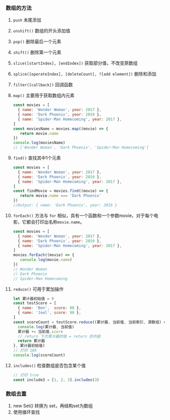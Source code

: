 ### 数组的方法

1. `push` 末尾添加

2. `unshift()` 数组的开头添加值

3. `pop()` 删除最后一个元素

4. `shift()` 删除第一个元素

5. `slice([startIndex], [endIndex])` 获取部分值，不改变原数组

6. `splice([operateIndex], [deleteCount], ?[add element])` 删除和添加

7. `filter([callback])` 回调函数

8. `map()` 主要用于获取数组内元素

   ```js
   const movies = [
     { name: 'Wonder Woman', year: 2017 },
     { name: 'Dark Phoenix', year: 2019 },
     { name: 'Spider-Man Homecoming', year: 2017 },
   ]
   const moviesName = movies.map((movie) => {
      return movie.name 
   })
   console.log(moviesName)
   // ['Wonder Woman', 'Dark Phoenix', 'Spider-Man Homecoming']
   ```

   

9. `find()` 查找其中1个元素

   ```js
   const movies = [
     { name: 'Wonder Woman', year: 2017 },
     { name: 'Dark Phoenix', year: 2019 },
     { name: 'Spider-Man Homecoming', year: 2017 },
   ]
   const findMovie = movies.find((movie) => {
      return movie.name === 'Dark Phoenix'
   })
   //Output: { name: 'Dark Phoenix', year: 2019 }
   ```

   

10. `forEach()` 方法与 `for` 相似，具有一个函数和一个参数movie，对于每个电影，它都会打印出名称`movie.name`。

    ```js
    const movies = [
      { name: 'Wonder Woman', year: 2017 },
      { name: 'Dark Phoenix', year: 2019 },
      { name: 'Spider-Man Homecoming', year: 2017 },
    ]
    movies.forEach((movie) => {
       console.log(movie.name)
    })
    // Wonder Woman
    // Dark Phoenix
    // Spider-Man Homecoming
    ```

    

11. `reduce()` 可用于累加操作

    ```js
    let 累计器初始值 = 0
    const testScore = [
      { name: 'Ben',  score: 88 },
      { name: 'Joel', score: 98 },
    ]
    const scoreCount = testScore.reduce((累计器, 当前值, 当前索引, 源数组) => {
      console.log(累计器, 当前值)
      累计器 += 当前值.score
      // return 下次累计器的值 = return 的内容
      return 累计器
    }, 累计器初始值)
    // 打印 186
    console.log(scoreCount)
    ```

    

12. `includes()` 检查数组是否包含某个值

    ```js
    // 打印 true
    const include3 = [1, 2, 3].includes(3)
    ```

    

### 数组去重

1. new Set() 转换为 set，再结构set为数组
2. 使用循环查找